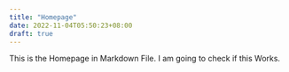 ```yaml
---
title: "Homepage"
date: 2022-11-04T05:50:23+08:00
draft: true
---
```


This is the Homepage in Markdown File. I am going to check if this Works.